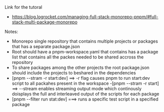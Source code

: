 Link for the tutoral

- https://blog.logrocket.com/managing-full-stack-monorepo-pnpm/#full-stack-multi-package-monorepo

Notes:

- Monorepo single repository that contains multiple projects or packages that has a separate package.json
- Root should have a pnpm-workspace.yaml that contains has a package list that contains all the packes needed to be shared accross the repository
- To share packages among the other projects the root package.json should include the projects to beshared in the dependencies
- [pnpm --stram -r start:dev] ==> -r flag causes pnpm to run start:dev script to all packahes present in the workspace
 -[pnpm --stram -r start] ==> --stream enables streaming output mode which continously doisplays the full and interleaved output of the scripts for each package
- [pnpm --filter <nameOfThePakcge> run stat:dev] ===> runs a specific test script in a specified package
